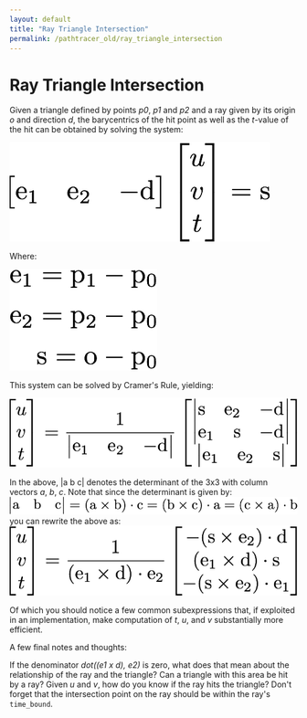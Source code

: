 ```yaml
---
layout: default
title: "Ray Triangle Intersection"
permalink: /pathtracer_old/ray_triangle_intersection
---
```


# Ray Triangle Intersection

Given a triangle defined by points _p0_, _p1_ and _p2_ and a ray given by its origin _o_ and direction _d_, the barycentrics of the hit point as well as the _t_-value of the hit can be obtained by solving the system:

![triangle_eq1](triangle_eq1.png)

Where:

![triangle_eq2](triangle_eq2.png)

This system can be solved by Cramer's Rule, yielding:

![triangle_eq3](triangle_eq3.png)

In the above, |a b c| denotes the determinant of the 3x3 with column vectors _a_, _b_, _c_.
Note that since the determinant is given by:![triangle_eq4](triangle_eq4.png)
you can rewrite the above as:
![triangle_eq5](triangle_eq5.png)

Of which you should notice a few common subexpressions that, if exploited in an implementation, make computation of _t_, _u_, and _v_ substantially more efficient.

A few final notes and thoughts:

If the denominator _dot((e1 x d), e2)_ is zero, what does that mean about the relationship of the ray and the triangle? Can a triangle with this area be hit by a ray? Given _u_ and _v_, how do you know if the ray hits the triangle? Don't forget that the intersection point on the ray should be within the ray's `time_bound`.
